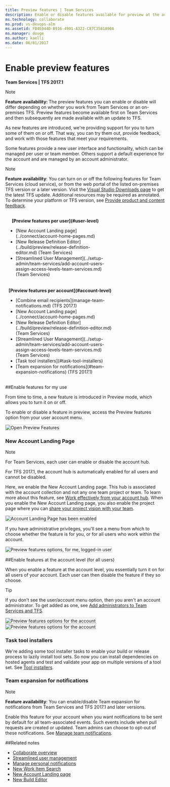 ```yaml
---
title: Preview features | Team Services  
description: Enable or disable features available for preview at the account or user level-Visual Studio Team Services (VSTS)  
ms.technology: collaborate
ms.prod: vs-devops-alm
ms.assetid: FB4E044D-B916-4901-A322-C87C3581A90A
ms.manager: douge
ms.author: kaelli
ms.date: 06/01/2017   
---
```



# Enable preview features 

<b> Team Services | TFS 2017.1</b>

>[!NOTE]    
><b>Feature availability: </b>The preview features you can enable or disable will differ depending on whether you work from Team Services or an on-premises TFS. Preview features become available first on Team Services and then subsequently are made available with an update to TFS. 

As new features are introduced, we're providing support for you to turn some of them on or off. That way, you can try them out, provide feedback, and work with those features that meet your requirements.  

Some features provide a new user interface and functionality, which can be managed per user or team member. Others support a default experience for the account and are managed by an account administrator. 
 
>[!NOTE]  
>**Feature availability**:  You can turn on or off the following features for Team Services (cloud service), or from the web portal of the listed on-premises TFS version or a later version. Visit the [Visual Studio Downloads page](https://www.visualstudio.com/downloads/download-visual-studio-vs) to get the latest TFS update. Additional resources may be required as annotated. To determine your platform or TFS version, see [Provide product and content feedback](../provide-feedback.md#platform-version).

<div style="float:left;width:310px;margin:3px">
<p style="font-weight:bold;padding-bottom:0px;text-align:center;">[Preview features per user](#user-level)</p>
<ul style="padding-left:30px">

<li style="margin-bottom:1px">[New Account Landing page](../connect/account-home-pages.md)  </li>
<li style="margin-bottom:1px">[New Release Definition Editor](../build/preview/release-definition-editor.md) (Team Services)</li>
<li style="margin-bottom:1px">[Streamlined User Management](../setup-admin/team-services/add-account-users-assign-access-levels-team-services.md) (Team Services)</li>
</ul>

</div>


<div style="float:left;width:340px;margin:3px">
<p style="font-weight:bold;padding-bottom:0px;text-align:center;">[Preview features per account](#account-level)</p>
<ul style="padding-left:30px">
<li style="margin-bottom:1px">[Combine email recipients](manage-team-notifications.md) (TFS 2017.1)</li> 
<li style="margin-bottom:1px">[New Account Landing page](../connect/account-home-pages.md) </li>
<li style="margin-bottom:1px">[New Release Definition Editor](../build/preview/release-definition-editor.md) (Team Services)</li>
<li style="margin-bottom:1px">[Streamlined User Management](../setup-admin/team-services/add-account-users-assign-access-levels-team-services.md) (Team Services)</li>
<li style="margin-bottom:1px">[Task tool installers](#task-tool-installers)</li> 
<li style="margin-bottom:1px">[Team expansion for notifications](#team-expansion-notifications) (TFS 2017.1)</li>
</ul>

</div>

<div style="clear:left;font-size:100%">
</div>

<a id="user-level">  </a>
##Enable features for my use  

From time to time, a new feature is introduced in Preview mode, which allows you to turn it on or off. 

To enable or disable a feature in preview, access the Preview features option from your user account menu. 

<img src="../_shared/_img/preview-features-open.png" alt="Open Preview Features " style="border: 1px solid #CCCCCC;" /> 

### New Account Landing Page  

>[!NOTE]   
>For Team Services, each user can enable or disable the account hub.   
> 
>For TFS 2017.1, the account hub is automatically enabled for all users and cannot be disabled.
    
Here, we enable the New Account Landing page. This hub is associated with the account collection and not any one team project or team. To learn more about this feature, see [Work effectively from your account hub](../connect/account-home-pages.md). When you enable the New Account Landing page, you also enable the project page where you can [share your project vision with your team](project-vision-status.md).

<img src="../_shared/_img/preview-features-account-landing-off-on.png" alt="Account Landing Page has been enabled " style="border: 1px solid #CCCCCC;" /> 

If you have administrative privileges, you'll see a menu from which to choose whether the feature is for you, or for all users who work within the account. 

<img src="_img/preview-features-user-level.png" alt="Preview features options, for me, logged-in user" style="border: 1px solid #CCCCCC;" />  

<a id="account-level">  </a>
##Enable features at the account level (for all users)  

When you enable a feature at the account level, you essentially turn it on for all users of your account. Each user can then disable the feature if they so choose.

>[!TIP]  
>If you don't see the user/account menu option, then you aren't an account administrator. To get added as one, see [Add administrators to Team Services and TFS](../setup-admin/add-administrator-tfs.md).  

<img align="top" src="_img/preview-features-admin-s117.png" alt="Preview features options for the account" style="border: 1px solid #CCCCCC;" />  <img align="top" src="_img/preview-features-admin-s117-2.png" alt="Preview features options for the account" style="border: 1px solid #CCCCCC">  

<!---
<a id="oob-notifications">  </a>
### Out of the box notifications 

>[!NOTE]  
>**Feature availability**: You can enable/disable Out of the box notifications from Team Services accounts and for TFS 2017.1 and later versions. 

With out-of-the-box notifications, users automatically receive notifications for events such as:

* The user is assigned a work item  
* The user is added or removed as a reviewer to a pull request  
* The user has a pull request that is updated  
* The user has a build that completes  

These subscriptions appear in the new user notifications experience, and users can easily choose to opt out of any of them. To learn more, see [Manage personal notifications](manage-personal-notifications.md). 
-->


<a id="task-tool-installers">  </a>
### Task tool installers

We're adding some tool installer tasks to enable your build or release process to lazily install tool sets. So now you can install dependencies on hosted agents and test and validate your app on multiple versions of a tool set. See [Tool installers](../build/concepts/process/tasks.md#tool-installers).

<a id="team-expansion-notifications">  </a>
### Team expansion for notifications 

>[!NOTE]  
>**Feature availability**: You can enable/disable Team expansion for notifications from Team Services and TFS 2017.1 and later versions. 

Enable this feature for your account when you want notifications to be sent by default for all team-associated events. Such events include when pull requests are created or updated. Team admins can choose to opt-out of these notifications. See [Manage team notifications](manage-team-notifications.md).  

##Related notes  

- [Collaborate overview](overview.md)  
- [Streamlined user management](../setup-admin/team-services/manage-users-and-access-user-hub-team-services.md)  
- [Manage personal notifications](manage-personal-notifications.md) 
- [New Work Item Search](../search/workitem/get-started.md) 
- [New Account Landing page](../connect/account-home-pages.md)  
- [New Build Editor](../build/preview/2017-user-experience.md)  